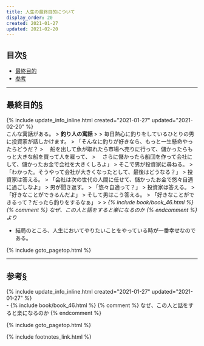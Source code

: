 ```yaml
---
title: 人生の最終目的について
display_order: 20
created: 2021-01-27
updated: 2021-02-20
---
```


## <a name="index">目次</a><a class="heading-anchor-permalink" href="#目次">§</a>

<ul id="index_ul">
<li><a href="#ultimate-goal">最終目的</a></li>
<li><a href="#reference">参考</a></li>
</ul>

* * *
## <a name="ultimate-goal">最終目的</a><a class="heading-anchor-permalink" href="#ultimate-goal">§</a>
<div class="chapter-updated">{% include update_info_inline.html created="2021-01-27" updated="2021-02-20" %}</div>
こんな寓話がある。  
> <b>釣り人の寓話</b>  
>
> 毎日熱心に釣りをしているひとりの男に投資家が話しかけます。  
> 「そんなに釣りが好きなら、もっと一生懸命やったらどうだ？  
> 　船を出して魚が取れたら市場へ売りに行って、儲かったらもっと大きな船を買って人を雇って、  
> 　さらに儲かったら船団を作って会社にして、儲かったお金で会社を大きくしろよ」  
> そこで男が投資家に尋ねる。  
> 「わかった。そうやって会社が大きくなったとして、最後はどうなる？」  
> 投資家は答える。  
> 「会社は次の世代の人間に任せて、儲かったお金で悠々自適に過ごしなよ」  
> 男が聞き返す。  
> 「悠々自適って？」  
> 投資家は答える。  
> 「好きなことができるんだよ」  
> そして男はこう答える。  
> 「好きなことができるって？だったら釣りをするなぁ」
>
> <cite>{% include book/book_46.html %} {% comment %} なぜ、この人と話をすると楽になるのか {% endcomment %}より</cite>

- 結局のところ、人生においてやりたいことをやっている時が一番幸せなのである。

{% include goto_pagetop.html %}

* * *
## <a name="reference">参考</a><a class="heading-anchor-permalink" href="#reference">§</a>
<div class="chapter-updated">{% include update_info_inline.html created="2021-01-27" updated="2021-01-27" %}</div>
- {% include book/book_46.html %} {% comment %} なぜ、この人と話をすると楽になるのか {% endcomment %}

{% include goto_pagetop.html %}

{% include footnotes_link.html %}
